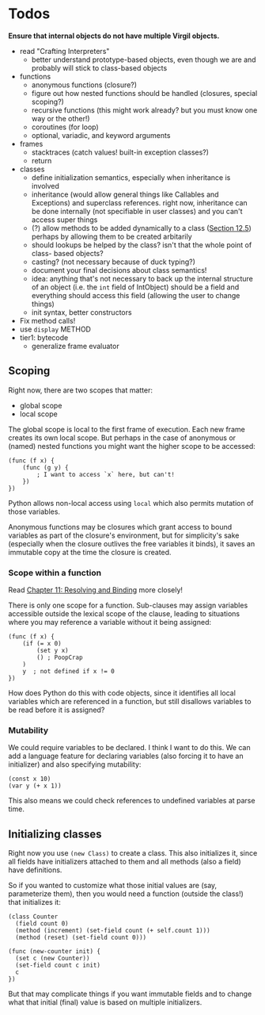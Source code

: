 # Todos

**Ensure that internal objects do not have multiple Virgil objects.**

* read "Crafting Interpreters"
  - better understand prototype-based objects, even though we are and probably
    will stick to class-based objects
* functions  
  - anonymous functions (closure?)
  - figure out how nested functions should be handled (closures, special
    scoping?)
  - recursive functions (this might work already? but you must know one way or
    the other!)
  - coroutines (for loop)
  - optional, variadic, and keyword arguments
* frames
  - stacktraces (catch values! built-in exception classes?)
  - return
* classes
  - define initialization semantics, especially when inheritance is involved
  - inheritance (would allow general things like Callables and Exceptions) and
    superclass references. right now, inheritance can be done internally (not
    specifiable in user classes) and you can't access super things
  - (?) allow methods to be added dynamically to a class ([Section 12.5](https://craftinginterpreters.com/classes.html#methods-on-classes)) perhaps by allowing them
    to be created arbitarily
  - should lookups be helped by the class? isn't that the whole point of class-
    based objects?
  - casting? (not necessary because of duck typing?)
  - document your final decisions about class semantics!
  - idea: anything that's not necessary to back up the internal structure of an
    object (i.e. the `int` field of IntObject) should be a field and everything
    should access this field (allowing the user to change things)
  - init syntax, better constructors
* Fix method calls!
* use `display` METHOD
* tier1: bytecode
  - generalize frame evaluator

## Scoping
Right now, there are two scopes that matter:

* global scope
* local scope

The global scope is local to the first frame of execution. Each new frame
creates its own local scope. But perhaps in the case of anonymous or (named)
nested functions you might want the higher scope to be accessed:

```
(func (f x) {
    (func (g y) {
        ; I want to access `x` here, but can't!
    })
})
```

Python allows non-local access using `local` which also permits mutation of
those variables. 

Anonymous functions may be closures which grant access to bound variables as
part of the closure's environment, but for simplicity's sake (especially when
the closure outlives the free variables it binds), it saves an immutable copy
at the time the closure is created.

### Scope within a function

Read [Chapter 11: Resolving and Binding](https://craftinginterpreters.com/resolving-and-binding.html)
more closely!

There is only one scope for a function. Sub-clauses may assign variables
accessible outside the lexical scope of the clause, leading to situations where
you may reference a variable without it being assigned:

```
(func (f x) {
    (if (= x 0)
        (set y x)
        () ; PoopCrap
    )
    y  ; not defined if x != 0
})
```

How does Python do this with code objects, since it identifies all local
variables which are referenced in a function, but still disallows variables
to be read before it is assigned?

### Mutability

We could require variables to be declared. I think I want to do this. We can
add a language feature for declaring variables (also forcing it to have an
initializer) and also specifying mutability:

```
(const x 10)
(var y (+ x 1))
```

This also means we could check references to undefined variables at parse time.

## Initializing classes

Right now you use `(new Class)` to create a class. This also initializes it,
since all fields have initializers attached to them and all methods (also a
field) have definitions.

So if you wanted to customize what those initial values are (say, parameterize
them), then you would need a function (outside the class!) that initializes
it:

```
(class Counter
  (field count 0)
  (method (increment) (set-field count (+ self.count 1)))
  (method (reset) (set-field count 0)))

(func (new-counter init) {
  (set c (new Counter))
  (set-field count c init)
  c
})
```



But that may complicate things if you want immutable fields and to change what
that initial (final) value is based on multiple initializers.
